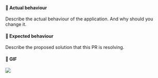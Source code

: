 #### :tophat: Actual behaviour
Describe the actual behaviour of the application. And why should you change it.

#### :brain: Expected behaviour
Describe the proposed solution that this PR is resolving.

#### :crystal_ball: GIF
 ![](change_me)
